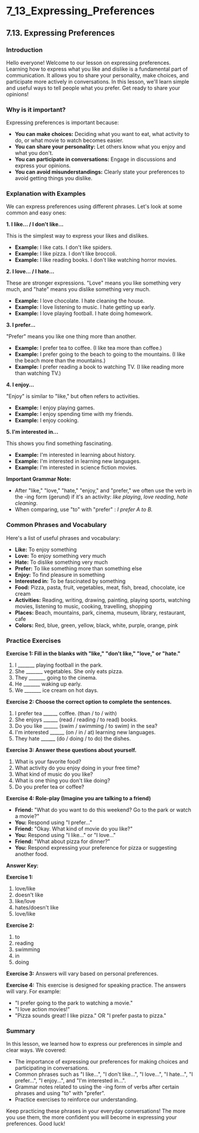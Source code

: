 # 7_13_Expressing_Preferences

## 7.13. Expressing Preferences

### Introduction

Hello everyone! Welcome to our lesson on expressing preferences.  Learning how to express what you like and dislike is a fundamental part of communication.  It allows you to share your personality, make choices, and participate more actively in conversations.  In this lesson, we'll learn simple and useful ways to tell people what you prefer. Get ready to share your opinions!

### Why is it important?

Expressing preferences is important because:

*   **You can make choices:** Deciding what you want to eat, what activity to do, or what movie to watch becomes easier.
*   **You can share your personality:** Let others know what you enjoy and what you don't.
*   **You can participate in conversations:** Engage in discussions and express your opinions.
*   **You can avoid misunderstandings:**  Clearly state your preferences to avoid getting things you dislike.

### Explanation with Examples

We can express preferences using different phrases. Let's look at some common and easy ones:

**1. I like... / I don't like...**

This is the simplest way to express your likes and dislikes.

*   **Example:**  I like cats. I don't like spiders.
*   **Example:** I like pizza. I don't like broccoli.
*   **Example:** I like reading books. I don't like watching horror movies.

**2. I love... / I hate...**

These are stronger expressions. "Love" means you like something very much, and "hate" means you dislike something very much.

*   **Example:** I love chocolate. I hate cleaning the house.
*   **Example:** I love listening to music. I hate getting up early.
*   **Example:** I love playing football. I hate doing homework.

**3. I prefer...**

"Prefer" means you like one thing more than another.

*   **Example:** I prefer tea to coffee. (I like tea more than coffee.)
*   **Example:** I prefer going to the beach to going to the mountains. (I like the beach more than the mountains.)
*   **Example:** I prefer reading a book to watching TV. (I like reading more than watching TV.)

**4. I enjoy...**

"Enjoy" is similar to "like," but often refers to activities.

*   **Example:** I enjoy playing games.
*   **Example:** I enjoy spending time with my friends.
*   **Example:** I enjoy cooking.

**5. I'm interested in...**

This shows you find something fascinating.

*   **Example:** I'm interested in learning about history.
*   **Example:** I'm interested in learning new languages.
*   **Example:** I'm interested in science fiction movies.

**Important Grammar Note:**

*   After "like," "love," "hate," "enjoy," and "prefer," we often use the verb in the -ing form (gerund) if it's an activity: *like playing*, *love reading*, *hate cleaning*.
*   When comparing, use "to" with "prefer" : *I prefer A to B.*

### Common Phrases and Vocabulary

Here's a list of useful phrases and vocabulary:

*   **Like:** To enjoy something
*   **Love:** To enjoy something very much
*   **Hate:** To dislike something very much
*   **Prefer:** To like something more than something else
*   **Enjoy:** To find pleasure in something
*   **Interested in:**  To be fascinated by something
*   **Food:** Pizza, pasta, fruit, vegetables, meat, fish, bread, chocolate, ice cream
*   **Activities:**  Reading, writing, drawing, painting, playing sports, watching movies, listening to music, cooking, travelling, shopping
*   **Places:**  Beach, mountains, park, cinema, museum, library, restaurant, cafe
*   **Colors:** Red, blue, green, yellow, black, white, purple, orange, pink

### Practice Exercises

**Exercise 1: Fill in the blanks with "like," "don't like," "love," or "hate."**

1.  I _______ playing football in the park.
2.  She _______ vegetables. She only eats pizza.
3.  They _______ going to the cinema.
4.  He _______ waking up early.
5.  We _______ ice cream on hot days.

**Exercise 2: Choose the correct option to complete the sentences.**

1.  I prefer tea ______ coffee. (than / to / with)
2.  She enjoys ______ (read / reading / to read) books.
3.  Do you like ______ (swim / swimming / to swim) in the sea?
4.  I'm interested ______ (on / in / at) learning new languages.
5.  They hate ______ (do / doing / to do) the dishes.

**Exercise 3: Answer these questions about yourself.**

1.  What is your favorite food?
2.  What activity do you enjoy doing in your free time?
3.  What kind of music do you like?
4.  What is one thing you don't like doing?
5.  Do you prefer tea or coffee?

**Exercise 4:  Role-play (Imagine you are talking to a friend)**

*   **Friend:** "What do you want to do this weekend? Go to the park or watch a movie?"
*   **You:** Respond using "I prefer..."
*   **Friend:** "Okay. What kind of movie do you like?"
*   **You:** Respond using "I like..." or "I love..."
*   **Friend:** "What about pizza for dinner?"
*   **You:** Respond expressing your preference for pizza or suggesting another food.

**Answer Key:**

**Exercise 1:**

1.  love/like
2.  doesn't like
3.  like/love
4.  hates/doesn't like
5.  love/like

**Exercise 2:**

1.  to
2.  reading
3.  swimming
4.  in
5.  doing

**Exercise 3:** Answers will vary based on personal preferences.

**Exercise 4:** This exercise is designed for speaking practice. The answers will vary. For example:
*  "I prefer going to the park to watching a movie."
*  "I love action movies!"
*  "Pizza sounds great! I like pizza." OR "I prefer pasta to pizza."

### Summary

In this lesson, we learned how to express our preferences in simple and clear ways. We covered:

*   The importance of expressing our preferences for making choices and participating in conversations.
*   Common phrases such as "I like...", "I don't like...", "I love...", "I hate...", "I prefer...", "I enjoy...", and "I'm interested in...".
*   Grammar notes related to using the -ing form of verbs after certain phrases and using "to" with "prefer".
*   Practice exercises to reinforce our understanding.

Keep practicing these phrases in your everyday conversations! The more you use them, the more confident you will become in expressing your preferences. Good luck!
